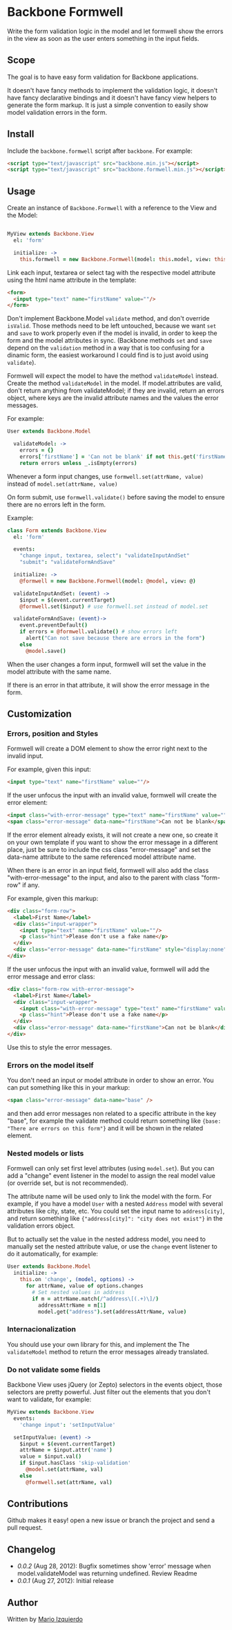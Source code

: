 Backbone Formwell
=================

Write the form validation logic in the model
and let formwell show the errors in the view
as soon as the user enters something in the input fields.

Scope
-----

The goal is to have easy form validation for Backbone applications.

It doesn't have fancy methods to implement the validation logic, it doesn't have fancy declarative bindings and it doesn't have fancy view helpers to generate the form markup. It is just a simple convention to easily show model validation errors in the form.

Install
-------

Include the `backbone.formwell` script after `backbone`. For example:

```html
<script type="text/javascript" src="backbone.min.js"></script>
<script type="text/javascript" src="backbone.formwell.min.js"></script>
```

Usage
-----

Create an instance of `Backbone.Formwell` with a reference to the View and the Model:

```coffeescript

MyView extends Backbone.View
  el: 'form'

  initialize: ->
    this.formwell = new Backbone.Formwell(model: this.model, view: this)

```

Link each input, textarea or select tag with the respective model attribute using the html name attribute in the template:

```html
<form>
  <input type="text" name="firstName" value=""/>
</form>
```

Don't implement Backbone.Model `validate` method, and don't override `isValid`. Those methods need to be left untouched, because we want `set` and `save` to work properly even if the model is invalid, in order to keep the form and the model attributes in sync. (Backbone methods `set` and `save` depend on the `validation` method in a way that is too confusing for a dinamic form, the easiest workaround I could find is to just avoid using `validate`).

Formwell will expect the model to have the method `validateModel` instead.
Create the method `validateModel` in the model. If model.attributes are valid, don't return anything from validateModel;
if they are invalid, return an errors object, where keys are the invalid attribute names and the values the error messages.

For example:

```coffeescript
User extends Backbone.Model

  validateModel: ->
    errors = {}
    errors['firstName'] = 'Can not be blank' if not this.get('firstName')
    return errors unless _.isEmpty(errors)
```


Whenever a form input changes, use `formwell.set(attrName, value)` instead of `model.set(attrName, value)`

On form submit, use `formwell.validate()` before saving the model to ensure there are no errors left in the form.

Example:

```coffeescript
class Form extends Backbone.View
  el: 'form'

  events:
    "change input, textarea, select": "validateInputAndSet"
    "submit": "validateFormAndSave"

  initialize: ->
    @formwell = new Backbone.Formwell(model: @model, view: @)

  validateInputAndSet: (event) ->
    $input = $(event.currentTarget)
    @formwell.set($input) # use formwell.set instead of model.set

  validateFormAndSave: (event)->
    event.preventDefault()
    if errors = @formwell.validate() # show errors left
      alert("Can not save because there are errors in the form")
    else
      @model.save()
```


When the user changes a form input, formwell will set the value in the model attribute with the same name.

If there is an error in that attribute, it will show the error message in the form.


Customization
-------------

### Errors, position and Styles ###

Formwell will create a DOM element to show the error right next to the invalid input.

For example, given this input:

```html
<input type="text" name="firstName" value=""/>
```

If the user unfocus the input with an invalid value, formwell will create the error element:

```html
<input class="with-error-message" type="text" name="firstName" value=""/>
<span class="error-message" data-name="firstName">Can not be blank</span>
```

If the error element already exists, it will not create a new one, so create it on your own template if you want to show the error message in a different place, just be sure to include the css class "error-message" and set the data-name attribute to
the same referenced model attribute name.

When there is an error in an input field, formwell will also add the class "with-error-message" to the input, and also to the parent with class "form-row" if any.

For example, given this markup:

```html
<div class="form-row">
  <label>First Name</label>
  <div class="input-wrapper">
    <input type="text" name="firstName" value=""/>
    <p class="hint">Please don't use a fake name</p>
  </div>
  <div class="error-message" data-name="firstName" style="display:none"></div>
</div>
```

If the user unfocus the input with an invalid value, formwell will add the error message and error class:

```html
<div class="form-row with-error-message">
  <label>First Name</label>
  <div class="input-wrapper">
    <input class="with-error-message" type="text" name="firstName" value=""/>
    <p class="hint">Please don't use a fake name</p>
  </div>
  <div class="error-message" data-name="firstName">Can not be blank</div>
</div>
```

Use this to style the error messages.


### Errors on the model itself ###

You don't need an input or model attribute in order to show an error.
You can put something like this in your markup:

```html
<span class="error-message" data-name="base" />
```

and then add error messages non related to a specific attribute in the key "base",
for example the validate method could return something like `{base: "There are errors on this form"}` and it will be shown in the related element.


### Nested models or lists ###

Formwell can only set first level attributes (using `model.set`).
But you can add a "change" event listener in the model to assign the real model value (or override set, but is not recommended).

The attribute name will be used only to link the model with the form.
For example, if you have a model `User` with a nested `Address` model with several
attributes like city, state, etc. You could set the input name to `address[city]`,
and return something like `{"address[city]": "city does not exist"}` in the validation errors object.

But to actually set the value in the nested address model, you need to manually set the nested attribute value,
or use the `change` event listener to do it automatically, for example:

```coffeescript
User extends Backbone.Model
  initialize: ->
    this.on 'change', (model, options) ->
      for attrName, value of options.changes
        # Set nested values in address
        if m = attrName.match(/^address\[(.+)\]/)
          addressAttrName = m[1]
          model.get("address").set(addressAttrName, value)
```

### Internacionalization ###

You should use your own library for this, and implement the The `validateModel` method to return the error messages already translated.


### Do not validate some fields ###

Backbone View uses jQuery (or Zepto) selectors in the events object, those selectors are pretty powerful. Just filter out the elements that you don't want to validate, for example:

```coffeescript
MyView extends Backbone.View
  events:
    'change input': 'setInputValue'

  setInputValue: (event) ->
    $input = $(event.currentTarget)
    attrName = $input.attr('name')
    value = $input.val()
    if $input.hasClass 'skip-validation'
      @model.set(attrName, val)
    else
      @formwell.set(attrName, val)
```

## Contributions ##

Github makes it easy! open a new issue or branch the project and send a pull request.

## Changelog ##

 * *0.0.2* (Aug 28, 2012): Bugfix sometimes show 'error' message when model.validateModel was returning undefined. Review Readme
 * *0.0.1* (Aug 27, 2012): Initial release

## Author ##

Written by [Mario Izquierdo](https://github.com/marioizquierdo)
